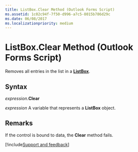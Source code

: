 ```yaml
---
title: ListBox.Clear Method (Outlook Forms Script)
ms.assetid: 1c02c94f-7f50-d996-a7c5-8015b786d29c
ms.date: 06/08/2017
ms.localizationpriority: medium
---
```



# ListBox.Clear Method (Outlook Forms Script)

Removes all entries in the list in a **[ListBox](Outlook.listbox.md)**.


## Syntax

_expression_.**Clear**

_expression_ A variable that represents a **ListBox** object.


## Remarks

If the control is bound to data, the **Clear** method fails.

[!include[Support and feedback](~/includes/feedback-boilerplate.md)]